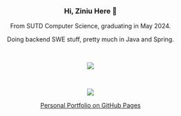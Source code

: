 <h3 align="center">Hi, Ziniu Here 👋</h3>
<p align="center">
From SUTD Computer Science, graduating in May 2024. 
</p>
<p align="center">
Doing backend SWE stuff, pretty much in Java and Spring.
</p>
<br/>

<p align="center">
<a href="https://github.com/ziniuguo/github-readme-stats">
  <img align="center" src="https://github-readme-stats.vercel.app/api/top-langs/?username=ziniuguo&hide=html,C,CMake,Jupyter%20Notebook&bg_color=60,5BCEFA,FFFFFF,F5A9B8&langs_count=5" />
</a>
</p>
<br/>
<p align="center">
<a href="https://github.com/ziniuguo/github-readme-stats">
  <img align="center" src="https://github-readme-stats.vercel.app/api?username=ziniuguo&count_private=true&include_all_commits=true&hide=contribs&bg_color=60,5BCEFA,FFFFFF,F5A9B8" />
</a>
</p>

<p align="center">
<a href="https://ziniuguo.github.io">Personal Portfolio on GitHub Pages</a>
</p>




